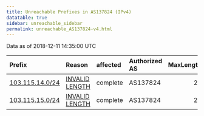 ```yaml
---
title: Unreachable Prefixes in AS137824 (IPv4)
datatable: true
sidebar: unreachable_sidebar
permalink: unreachable_AS137824-v4.html
---
```


Data as of 2018-12-11 14:35:00 UTC


<div class="datatable-begin"></div>

| Prefix                                                   | Reason                                                                                                     | affected   | Authorized AS   |   MaxLength | Anchor                                       |   unreachable /24s |
|:---------------------------------------------------------|:-----------------------------------------------------------------------------------------------------------|:-----------|:----------------|------------:|:---------------------------------------------|-------------------:|
| [103.115.14.0/24](https://stat.ripe.net/103.115.14.0/24) | [INVALID LENGTH](https://rpki-validator.ripe.net/announcement-preview?asn=AS137824&prefix=103.115.14.0/24) | complete   | AS137824        |          23 | [APNIC](unreachable_APNIC_RPKI_Root-v4.html) |                  1 |
| [103.115.15.0/24](https://stat.ripe.net/103.115.15.0/24) | [INVALID LENGTH](https://rpki-validator.ripe.net/announcement-preview?asn=AS137824&prefix=103.115.15.0/24) | complete   | AS137824        |          23 | [APNIC](unreachable_APNIC_RPKI_Root-v4.html) |                  1 |

<div class="datatable-end"></div>